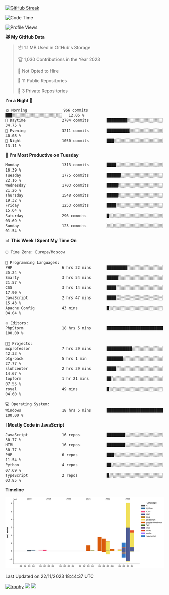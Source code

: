 [![GitHub Streak](https://github-readme-streak-stats.herokuapp.com/?user=yogik10)](https://git.io/streak-stats)
<!--START_SECTION:waka-->
![Code Time](http://img.shields.io/badge/Code%20Time-51%20hrs%2044%20mins-blue)

![Profile Views](http://img.shields.io/badge/Profile%20Views-28-blue)

**🐱 My GitHub Data** 

> 📦 1.1 MB Used in GitHub's Storage 
 > 
> 🏆 1,030 Contributions in the Year 2023
 > 
> 🚫 Not Opted to Hire
 > 
> 📜 11 Public Repositories 
 > 
> 🔑 3 Private Repositories 
 > 
**I'm a Night 🦉** 

```text
🌞 Morning                966 commits         ███░░░░░░░░░░░░░░░░░░░░░░   12.06 % 
🌆 Daytime                2784 commits        █████████░░░░░░░░░░░░░░░░   34.75 % 
🌃 Evening                3211 commits        ██████████░░░░░░░░░░░░░░░   40.08 % 
🌙 Night                  1050 commits        ███░░░░░░░░░░░░░░░░░░░░░░   13.11 % 
```
📅 **I'm Most Productive on Tuesday** 

```text
Monday                   1313 commits        ████░░░░░░░░░░░░░░░░░░░░░   16.39 % 
Tuesday                  1775 commits        ██████░░░░░░░░░░░░░░░░░░░   22.16 % 
Wednesday                1703 commits        █████░░░░░░░░░░░░░░░░░░░░   21.26 % 
Thursday                 1548 commits        █████░░░░░░░░░░░░░░░░░░░░   19.32 % 
Friday                   1253 commits        ████░░░░░░░░░░░░░░░░░░░░░   15.64 % 
Saturday                 296 commits         █░░░░░░░░░░░░░░░░░░░░░░░░   03.69 % 
Sunday                   123 commits         ░░░░░░░░░░░░░░░░░░░░░░░░░   01.54 % 
```


📊 **This Week I Spent My Time On** 

```text
🕑︎ Time Zone: Europe/Moscow

💬 Programming Languages: 
PHP                      6 hrs 22 mins       █████████░░░░░░░░░░░░░░░░   35.24 % 
Smarty                   3 hrs 54 mins       █████░░░░░░░░░░░░░░░░░░░░   21.57 % 
CSS                      3 hrs 14 mins       ████░░░░░░░░░░░░░░░░░░░░░   17.90 % 
JavaScript               2 hrs 47 mins       ████░░░░░░░░░░░░░░░░░░░░░   15.43 % 
Apache Config            43 mins             █░░░░░░░░░░░░░░░░░░░░░░░░   04.04 % 

🔥 Editors: 
PhpStorm                 18 hrs 5 mins       █████████████████████████   100.00 % 

🐱‍💻 Projects: 
mcprofessor              7 hrs 39 mins       ███████████░░░░░░░░░░░░░░   42.33 % 
btg-back                 5 hrs 1 min         ███████░░░░░░░░░░░░░░░░░░   27.77 % 
sluhcenter               2 hrs 39 mins       ████░░░░░░░░░░░░░░░░░░░░░   14.67 % 
topform                  1 hr 21 mins        ██░░░░░░░░░░░░░░░░░░░░░░░   07.55 % 
royal                    49 mins             █░░░░░░░░░░░░░░░░░░░░░░░░   04.60 % 

💻 Operating System: 
Windows                  18 hrs 5 mins       █████████████████████████   100.00 % 
```

**I Mostly Code in JavaScript** 

```text
JavaScript               16 repos            ████████░░░░░░░░░░░░░░░░░   30.77 % 
HTML                     16 repos            ████████░░░░░░░░░░░░░░░░░   30.77 % 
PHP                      6 repos             ███░░░░░░░░░░░░░░░░░░░░░░   11.54 % 
Python                   4 repos             ██░░░░░░░░░░░░░░░░░░░░░░░   07.69 % 
TypeScript               2 repos             █░░░░░░░░░░░░░░░░░░░░░░░░   03.85 % 
```



**Timeline**

![Lines of Code chart](https://raw.githubusercontent.com/Yogik10/Yogik10/main/assets/bar_graph.png)


 Last Updated on 22/11/2023 18:44:37 UTC
<!--END_SECTION:waka-->
[![trophy](https://github-profile-trophy.vercel.app/?username=yogik10)](https://github.com/ryo-ma/github-profile-trophy)
![](https://github-profile-summary-cards.vercel.app/api/cards/profile-details?username=yogik10&theme=solarized_dark)
![](https://github-profile-summary-cards.vercel.app/api/cards/most-commit-language?username=yogik10&theme=solarized_dark)


